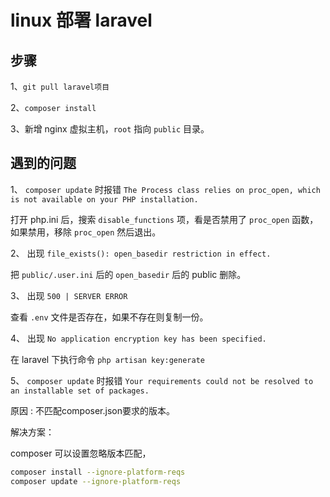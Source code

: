 # linux 部署 laravel

## 步骤

1、`git pull laravel项目`

2、`composer install`

3、新增 nginx 虚拟主机，`root` 指向 `public` 目录。

## 遇到的问题

1、 `composer update` 时报错 `The Process class relies on proc_open, which is not available on your PHP installation.`

打开 php.ini 后，搜索 `disable_functions` 项，看是否禁用了 `proc_open` 函数，如果禁用，移除 `proc_open` 然后退出。

2、 出现 `file_exists(): open_basedir restriction in effect.`

把 `public/.user.ini` 后的 `open_basedir` 后的 public 删除。

3、 出现 `500 | SERVER ERROR`

查看 `.env` 文件是否存在，如果不存在则复制一份。

4、 出现 `No application encryption key has been specified.`

在 laravel 下执行命令 `php artisan key:generate`

5、 `composer update` 时报错 `Your requirements could not be resolved to an installable set of packages.`

原因 : 不匹配composer.json要求的版本。

解决方案：

composer 可以设置忽略版本匹配，

```bash
composer install --ignore-platform-reqs
composer update --ignore-platform-reqs
```
